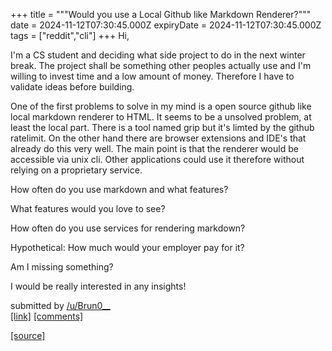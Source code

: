 +++
title = """Would you use a Local Github like Markdown Renderer?"""
date = 2024-11-12T07:30:45.000Z
expiryDate = 2024-11-12T07:30:45.000Z
tags = ["reddit","cli"]
+++
Hi,

I'm a CS student and deciding what side project to do in the next winter break. The project shall be something other peoples actually use and I'm willing to invest time and a low amount of money. Therefore I have to validate ideas before building.

One of the first problems to solve in my mind is a open source github like local markdown renderer to HTML. It seems to be a unsolved problem, at least the local part. There is a tool named grip but it's limted by the github ratelimit. On the other hand there are browser extensions and IDE's that already do this very well. The main point is that the renderer would be accessible via unix cli. Other applications could use it therefore without relying on a proprietary service.

How often do you use markdown and what features?

What features would you love to see?

How often do you use services for rendering markdown?

Hypothetical: How much would your employer pay for it?

Am I missing something?

I would be really interested in any insights!

submitted by [/u/Brun0\_\_](https://www.reddit.com/user/Brun0__)  
[\[link\]](https://www.reddit.com/r/commandline/comments/1gpfevv/would_you_use_a_local_github_like_markdown/) [\[comments\]](https://www.reddit.com/r/commandline/comments/1gpfevv/would_you_use_a_local_github_like_markdown/)

[[source]](https://www.reddit.com/r/commandline/comments/1gpfevv/would_you_use_a_local_github_like_markdown/)
